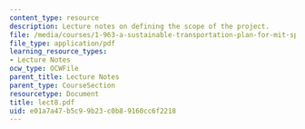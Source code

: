 ```yaml
---
content_type: resource
description: Lecture notes on defining the scope of the project.
file: /media/courses/1-963-a-sustainable-transportation-plan-for-mit-spring-2007/e01a7a47b5c99b23c0b89160cc6f2218_lect8.pdf
file_type: application/pdf
learning_resource_types:
- Lecture Notes
ocw_type: OCWFile
parent_title: Lecture Notes
parent_type: CourseSection
resourcetype: Document
title: lect8.pdf
uid: e01a7a47-b5c9-9b23-c0b8-9160cc6f2218
---
```

